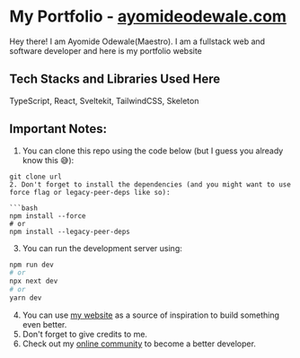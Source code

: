 # My Portfolio - [ayomideodewale.com](https://ayomideodewale.com/)

Hey there! I am Ayomide Odewale(Maestro). I am a fullstack web and software developer and here is my portfolio website

## Tech Stacks and Libraries Used Here

TypeScript, React, Sveltekit, TailwindCSS, Skeleton

## Important Notes:

1. You can clone this repo using the code below (but I guess you already know this 😅):

````
git clone url
2. Don't forget to install the dependencies (and you might want to use force flag or legacy-peer-deps like so):

```bash
npm install --force
# or
npm install --legacy-peer-deps
````

3. You can run the development server using:

```bash
npm run dev
# or
npx next dev
# or
yarn dev
```

4. You can use [my website](https://ayomideodewale.com/) as a source of inspiration to build something even better.
5. Don't forget to give credits to me.
6. Check out my [online community](https://facebook.com/lifetechfactsofficial) to become a better developer.
